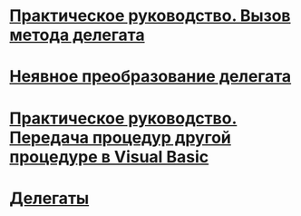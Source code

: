 # [Практическое руководство. Вызов метода делегата](how-to-invoke-a-delegate-method.md)
# [Неявное преобразование делегата](relaxed-delegate-conversion.md)
# [Практическое руководство. Передача процедур другой процедуре в Visual Basic](how-to-pass-procedures-to-another-procedure.md)
# [Делегаты](delegates.md)
